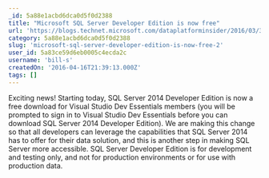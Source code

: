 ```yaml
---
_id: 5a88e1acbd6dca0d5f0d2388
title: "Microsoft SQL Server Developer Edition is now free"
url: 'https://blogs.technet.microsoft.com/dataplatforminsider/2016/03/31/microsoft-sql-server-developer-edition-is-now-free/'
category: 5a88e1acbd6dca0d5f0d2388
slug: 'microsoft-sql-server-developer-edition-is-now-free-2'
user_id: 5a83ce59d6eb0005c4ecda2c
username: 'bill-s'
createdOn: '2016-04-16T21:39:13.000Z'
tags: []
---
```


Exciting news! Starting today, SQL Server 2014 Developer Edition is now a free download for Visual Studio Dev Essentials members (you will be prompted to sign in to Visual Studio Dev Essentials before you can download SQL Server 2014 Developer Edition). We are making this change so that all developers can leverage the capabilities that SQL Server 2014 has to offer for their data solution, and this is another step in making SQL Server more accessible. SQL Server Developer Edition is for development and testing only, and not for production environments or for use with production data.
